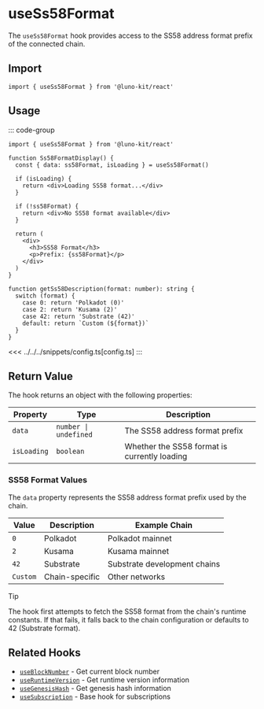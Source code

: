 # useSs58Format

The `useSs58Format` hook provides access to the SS58 address format prefix of the connected chain.

## Import

```tsx
import { useSs58Format } from '@luno-kit/react'
```

## Usage

::: code-group
```tsx [index.tsx]
import { useSs58Format } from '@luno-kit/react'

function Ss58FormatDisplay() {
  const { data: ss58Format, isLoading } = useSs58Format()
  
  if (isLoading) {
    return <div>Loading SS58 format...</div>
  }
  
  if (!ss58Format) {
    return <div>No SS58 format available</div>
  }
  
  return (
    <div>
      <h3>SS58 Format</h3>
      <p>Prefix: {ss58Format}</p>
    </div>
  )
}

function getSs58Description(format: number): string {
  switch (format) {
    case 0: return 'Polkadot (0)'
    case 2: return 'Kusama (2)'
    case 42: return 'Substrate (42)'
    default: return `Custom (${format})`
  }
}
```
<<< ../../../snippets/config.ts[config.ts]
:::

## Return Value

The hook returns an object with the following properties:

| Property | Type | Description |
|----------|------|-------------|
| `data` | `number \| undefined` | The SS58 address format prefix |
| `isLoading` | `boolean` | Whether the SS58 format is currently loading |

### SS58 Format Values

The `data` property represents the SS58 address format prefix used by the chain.

| Value | Description | Example Chain |
|-------|-------------|---------------|
| `0` | Polkadot | Polkadot mainnet |
| `2` | Kusama | Kusama mainnet |
| `42` | Substrate | Substrate development chains |
| `Custom` | Chain-specific | Other networks |

> [!TIP]
> The hook first attempts to fetch the SS58 format from the chain's runtime constants. If that fails, it falls back to the chain configuration or defaults to 42 (Substrate format).

## Related Hooks

- [`useBlockNumber`](/hooks/data/use-block-number) - Get current block number
- [`useRuntimeVersion`](/hooks/data/use-runtime-version) - Get runtime version information
- [`useGenesisHash`](/hooks/data/use-genesis-hash) - Get genesis hash information
- [`useSubscription`](/hooks/data/use-subscription) - Base hook for subscriptions
